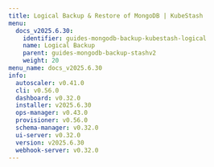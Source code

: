 ```yaml
---
title: Logical Backup & Restore of MongoDB | KubeStash
menu:
  docs_v2025.6.30:
    identifier: guides-mongodb-backup-kubestash-logical
    name: Logical Backup
    parent: guides-mongodb-backup-stashv2
    weight: 20
menu_name: docs_v2025.6.30
info:
  autoscaler: v0.41.0
  cli: v0.56.0
  dashboard: v0.32.0
  installer: v2025.6.30
  ops-manager: v0.43.0
  provisioner: v0.56.0
  schema-manager: v0.32.0
  ui-server: v0.32.0
  version: v2025.6.30
  webhook-server: v0.32.0
---
```


